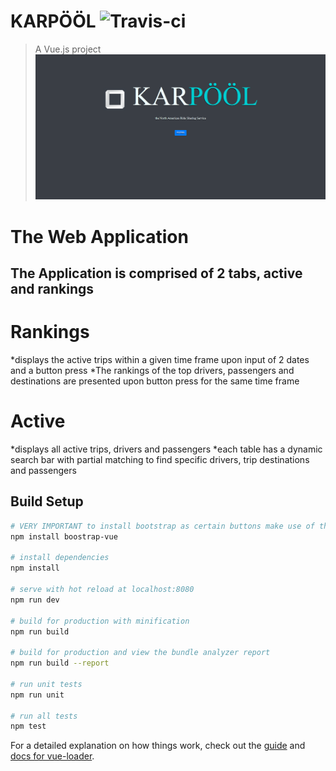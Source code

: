 # KARPÖÖL ![Travis-ci](https://travis-ci.com/ECSE321-Fall2018/t14-web.svg?token=s9wt5vK6yqsBSVx5Xszv&branch=master)

> A Vue.js project
![Splash](src/img/splash2.PNG)

# The Web Application
## The Application is comprised of 2 tabs, active and rankings

# Rankings
*displays the active trips within a given time frame upon input of 2 dates and a button press
*The rankings of the top drivers, passengers and destinations are presented upon button press for the same time frame

# Active
*displays all active trips, drivers and passengers
*each table has a dynamic search bar with partial matching to find specific drivers, trip destinations and passengers


## Build Setup

``` bash
# VERY IMPORTANT to install bootstrap as certain buttons make use of this
npm install boostrap-vue

# install dependencies
npm install

# serve with hot reload at localhost:8080
npm run dev

# build for production with minification
npm run build

# build for production and view the bundle analyzer report
npm run build --report

# run unit tests
npm run unit

# run all tests
npm test
```

For a detailed explanation on how things work, check out the [guide](http://vuejs-templates.github.io/webpack/) and [docs for vue-loader](http://vuejs.github.io/vue-loader).
